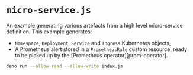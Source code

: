 # `micro-service.js`

An example generating various artefacts from a high level micro-service
definition. This example generates:

- `Namespace`, `Deployment`, `Service` and `Ingress` Kubernetes objects,
- A Prometheus alert stored in a `PrometheusRule` custom resource, ready to be
  picked up by the [Prometheus operator][prom-operator].

```bash
deno run --allow-read --allow-write index.js
```

